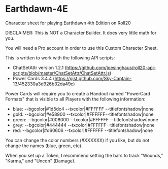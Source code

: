 # Earthdawn-4E
Character sheet for playing Earthdawn 4th Edition on Roll20

DISCLAIMER: This is NOT a Character Builder.  It does very little math for you.

You will need a Pro account in order to use this Custom Character Sheet.

This is written to work with the following API scripts:
- ChatSetAttr version 1.2.1 (https://github.com/joesinghaus/roll20-api-scripts/blob/master/ChatSetAttr/ChatSetAttr.js)
- Power Cards 3.4.4 (https://gist.github.com/Sky-Captain-13/452330a3d926b32da49c)

Power Cards will require you to create a Handout named "PowerCard Formats" that is visible to all Players with the following information:
* blue: --bgcolor|#1d5dc4 --txcolor|#FFFFFF --titlefontshadow|none
* gold: --bgcolor|#e58900 --txcolor|#FFFFFF--titlefontshadow|none
* green: --bgcolor|#008000 --txcolor|#FFFFFF --titlefontshadow|none
* grey: --bgcolor|#444444 --txcolor|#FFFFFF--titlefontshadow|none
* red: --bgcolor|#d60606 --txcolor|#FFFFFF --titlefontshadow|none

You can change the color numbers (#XXXXXX) if you like, but do not change the names (blue, green, etc).

When you set up a Token, I recommend setting the bars to track "Wounds," "Karma," and "Uncon" (Damage).
